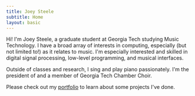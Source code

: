 ```yaml
---
title: Joey Steele
subtitle: Home
layout: basic
---
```


Hi!
I'm Joey Steele, a graduate student at Georgia Tech studying Music Technology.
I have a broad array of interests in computing, especially (but not limited to!) as it relates to music.
I'm especially interested and skilled in digital signal processing, low-level programming, and musical interfaces.

Outside of classes and research, I sing and play piano passionately.
I'm the president of and a member of Georgia Tech Chamber Choir.

Please check out my [portfolio](portfolio.html) to learn about some projects I've done.
